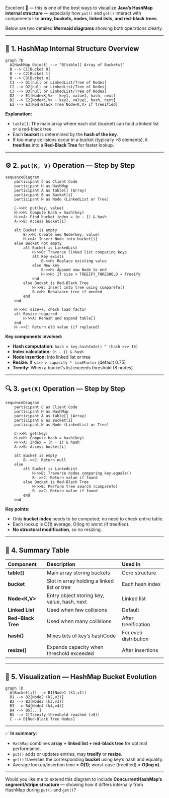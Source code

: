 Excellent 👏 — this is one of the best ways to visualize **Java’s HashMap internal structure** — especially how `put()` and `get()` interact with components like **array, buckets, nodes, linked lists, and red-black trees**.

Below are two detailed **Mermaid diagrams** showing both operations clearly.

---

## 🧱 1. HashMap Internal Structure Overview

```mermaid
graph TD
  A[HashMap Object] --> "B[table[] Array of Buckets]"
  B --> C1[Bucket 0]
  B --> C2[Bucket 1]
  B --> C3[Bucket n]
  C1 --> D1[null or LinkedList/Tree of Nodes]
  C2 --> D2[null or LinkedList/Tree of Nodes]
  C3 --> D3[null or LinkedList/Tree of Nodes]
  D2 --> E1[Node<K,V> - key1, value1, hash, next]
  D2 --> E2[Node<K,V> - key2, value2, hash, next]
  E2 --> E3[Red-Black Tree Node<K,V> if treeified]
```

**Explanation:**

* `table[]`: The main array where each slot (bucket) can hold a linked list or a red-black tree.
* Each **bucket** is determined by the **hash of the key**.
* If too many collisions occur in a bucket (typically >8 elements), it **treeifies** into a **Red-Black Tree** for faster lookup.

---

## ⚙️ 2. `put(K, V)` Operation — Step by Step

```mermaid
sequenceDiagram
    participant C as Client Code
    participant H as HashMap
    participant A as table[] (Array)
    participant B as Bucket[i]
    participant N as Node (LinkedList or Tree)

    C->>H: put(key, value)
    H->>H: Compute hash = hash(key)
    H->>A: Find bucket index = (n - 1) & hash
    A->>B: Access bucket[i]

    alt Bucket is empty
        B->>H: Create new Node(key, value)
        H->>A: Insert Node into bucket[i]
    else Bucket not empty
        alt Bucket is LinkedList
            H->>B: Traverse linked list comparing keys
            alt Key exists
                B->>H: Replace existing value
            else New key
                B->>H: Append new Node to end
                H->>H: If size > TREEIFY_THRESHOLD → Treeify
            end
        else Bucket is Red-Black Tree
            H->>B: Insert into tree using compareTo()
            B->>H: Rebalance tree if needed
        end
    end

    H->>H: size++, check load factor
    alt Resize required
        H->>A: Rehash and expand table[]
    end
    H-->>C: Return old value (if replaced)
```

**Key components involved:**

* **Hash computation:** `hash = key.hashCode() ^ (hash >>> 16)`
* **Index calculation:** `(n - 1) & hash`
* **Node insertion:** Into linked list or tree
* **Resize:** If `size > capacity * loadFactor` (default 0.75)
* **Treeify:** When a bucket’s list exceeds threshold (8 nodes)

---

## 🔍 3. `get(K)` Operation — Step by Step

```mermaid
sequenceDiagram
    participant C as Client Code
    participant H as HashMap
    participant A as table[] (Array)
    participant B as Bucket[i]
    participant N as Node (LinkedList or Tree)

    C->>H: get(key)
    H->>H: Compute hash = hash(key)
    H->>A: index = (n - 1) & hash
    A->>B: Access bucket[i]

    alt Bucket is empty
        B-->>C: Return null
    else
        alt Bucket is LinkedList
            H->>B: Traverse nodes comparing key.equals()
            B-->>C: Return value if found
        else Bucket is Red-Black Tree
            H->>B: Perform tree search (compareTo)
            B-->>C: Return value if found
        end
    end
```

**Key points:**

* Only **bucket index** needs to be computed; no need to check entire table.
* Each lookup is O(1) average, O(log n) worst (if treeified).
* **No structural modification**, so no resizing.

---

## 🧮 4. Summary Table

| Component          | Description                                 | Used in               |
| :----------------- | :------------------------------------------ | :-------------------- |
| **table[]**        | Main array storing buckets                  | Core structure        |
| **bucket**         | Slot in array holding a linked list or tree | Each hash index       |
| **Node<K,V>**      | Entry object storing key, value, hash, next | Linked list           |
| **Linked List**    | Used when few collisions                    | Default               |
| **Red-Black Tree** | Used when many collisions                   | After treeification   |
| **hash()**         | Mixes bits of key’s hashCode                | For even distribution |
| **resize()**       | Expands capacity when threshold exceeded    | After insertions      |

---

## 🌳 5. Visualization — HashMap Bucket Evolution

```mermaid
graph TD
  A[Bucket[i]] --> B1[Node1 (k1,v1)]
  B1 --> B2[Node2 (k2,v2)]
  B2 --> B3[Node3 (k3,v3)]
  B3 --> B4[Node4 (k4,v4)]
  B4 --> B5[...]
  B5 --> C[Treeify threshold reached (>8)]
  C --> D[Red-Black Tree Nodes]
```

---

✅ **In summary:**

* `HashMap` combines **array + linked list + red-black tree** for optimal performance.
* `put()` adds or updates entries; may **treeify** or **resize**.
* `get()` traverses the corresponding **bucket** using key’s hash and equality.
* Average lookup/insertion time = **O(1)**; worst-case (treeified) = **O(log n)**.

---

Would you like me to extend this diagram to include **ConcurrentHashMap’s segment/stripe structure** — showing how it differs internally from HashMap during `put()` and `get()`?
